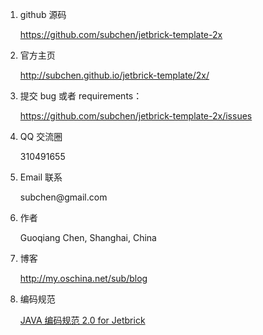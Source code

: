 1. github 源码

	https://github.com/subchen/jetbrick-template-2x

2. 官方主页

	http://subchen.github.io/jetbrick-template/2x/

3. 提交 bug 或者 requirements：

	https://github.com/subchen/jetbrick-template-2x/issues

4. QQ 交流圈

	310491655

5. Email 联系

	subchen&#64;gmail.com

6. 作者

	Guoqiang Chen, Shanghai, China

7. 博客
    
    http://my.oschina.net/sub/blog

8. 编码规范

    [JAVA 编码规范 2.0 for Jetbrick](coding-guide.html)


